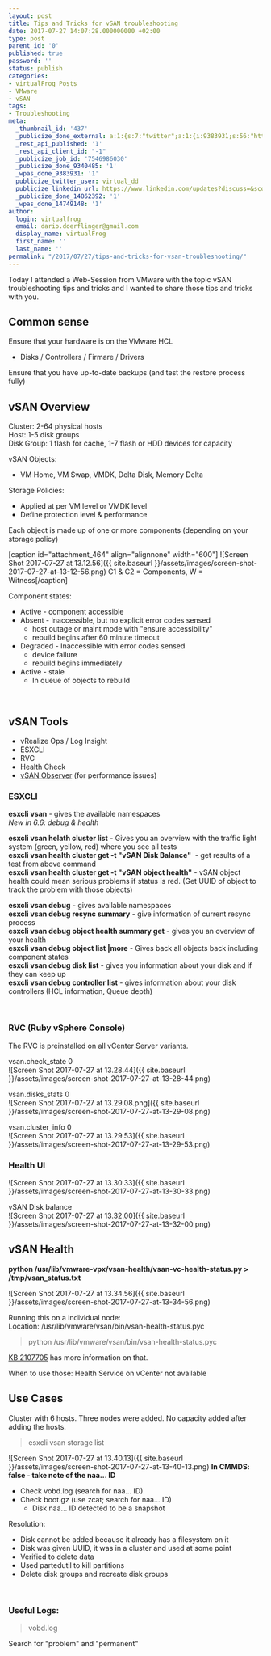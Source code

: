 ```yaml
---
layout: post
title: Tips and Tricks for vSAN troubleshooting
date: 2017-07-27 14:07:28.000000000 +02:00
type: post
parent_id: '0'
published: true
password: ''
status: publish
categories:
- virtualFrog Posts
- VMware
- vSAN
tags:
- Troubleshooting
meta:
  _thumbnail_id: '437'
  _publicize_done_external: a:1:{s:7:"twitter";a:1:{i:9383931;s:56:"https://twitter.com/virtual_dd/status/890544167646056452";}}
  _rest_api_published: '1'
  _rest_api_client_id: "-1"
  _publicize_job_id: '7546986030'
  _publicize_done_9340485: '1'
  _wpas_done_9383931: '1'
  publicize_twitter_user: virtual_dd
  publicize_linkedin_url: https://www.linkedin.com/updates?discuss=&scope=391645417&stype=M&topic=6296309860690599936&type=U&a=aU02
  _publicize_done_14862392: '1'
  _wpas_done_14749148: '1'
author:
  login: virtualfrog
  email: dario.doerflinger@gmail.com
  display_name: virtualFrog
  first_name: ''
  last_name: ''
permalink: "/2017/07/27/tips-and-tricks-for-vsan-troubleshooting/"
---
```

Today I attended a Web-Session from VMware with the topic vSAN troubleshooting tips and tricks and I wanted to share those tips and tricks with you.

## Common sense

Ensure that your hardware is on the VMware HCL  
- Disks / Controllers / Firmare / Drivers

Ensure that you have up-to-date backups (and test the restore process fully)

<!--more-->

## vSAN Overview

Cluster: 2-64 physical hosts  
Host: 1-5 disk groups  
Disk Group: 1 flash for cache, 1-7 flash or HDD devices for capacity

vSAN Objects:  
- VM Home, VM Swap, VMDK, Delta Disk, Memory Delta

Storage Policies:  
- Applied at per VM level or VMDK level  
- Define protection level & performance

Each object is made up of one or more components (depending on your storage policy)

[caption id="attachment\_464" align="alignnone" width="600"] ![Screen Shot 2017-07-27 at 13.12.56]({{ site.baseurl }}/assets/images/screen-shot-2017-07-27-at-13-12-56.png) C1 & C2 = Components, W = Witness[/caption]

Component states:

- Active - component accessible
- Absent - Inaccessible, but no explicit error codes sensed
  - host outage or maint mode with "ensure accessibility"
  - rebuild begins after 60 minute timeout
- Degraded - Inaccessible with error codes sensed
  - device failure
  - rebuild begins immediately
- Active - stale
  - In queue of objects to rebuild

&nbsp;

## vSAN Tools

- vRealize Ops / Log Insight
- ESXCLI
- RVC
- Health Check
- [vSAN Observer](https://kb.vmware.com/kb/2064240) (for performance issues)

### ESXCLI

**esxcli vsan** - gives the available namespaces  
_New in 6.6: debug & health_

**esxcli vsan helath cluster list** - Gives you an overview with the traffic light system (green, yellow, red) where you see all tests  
**esxcli vsan health cluster get -t "vSAN Disk Balance"** &nbsp;- get results of a test from above command  
**esxcli vsan health cluster get -t "vSAN object health"** - vSAN object health could mean serious problems if status is red. (Get UUID of object to track the problem with those objects)

**esxcli vsan debug** - gives available namespaces  
**esxcli vsan debug resync summary** - give information of current resync process  
**esxcli vsan debug object health summary get** - gives you an overview of your health  
**esxcli vsan debug object list |more** - Gives back all objects back including component states  
**esxcli vsan debug disk list** - gives you information about your disk and if they can keep up  
**esxcli vsan debug controller list** - gives information about your disk controllers (HCL information, Queue depth)

&nbsp;

### RVC (Ruby vSphere Console)

The RVC is preinstalled on all vCenter Server variants.

vsan.check\_state 0  
 ![Screen Shot 2017-07-27 at 13.28.44]({{ site.baseurl }}/assets/images/screen-shot-2017-07-27-at-13-28-44.png)

vsan.disks\_stats 0  
 ![Screen Shot 2017-07-27 at 13.29.08.png]({{ site.baseurl }}/assets/images/screen-shot-2017-07-27-at-13-29-08.png)

vsan.cluster\_info 0  
 ![Screen Shot 2017-07-27 at 13.29.53]({{ site.baseurl }}/assets/images/screen-shot-2017-07-27-at-13-29-53.png)

### Health UI

![Screen Shot 2017-07-27 at 13.30.33]({{ site.baseurl }}/assets/images/screen-shot-2017-07-27-at-13-30-33.png)

vSAN Disk balance  
 ![Screen Shot 2017-07-27 at 13.32.00]({{ site.baseurl }}/assets/images/screen-shot-2017-07-27-at-13-32-00.png)

## vSAN Health

**python /usr/lib/vmware-vpx/vsan-health/vsan-vc-health-status.py \> /tmp/vsan\_status.txt**

![Screen Shot 2017-07-27 at 13.34.56]({{ site.baseurl }}/assets/images/screen-shot-2017-07-27-at-13-34-56.png)

Running this on a individual node:  
Location: /usr/lib/vmware/vsan/bin/vsan-health-status.pyc

> python&nbsp;/usr/lib/vmware/vsan/bin/vsan-health-status.pyc

[KB 2107705](http://kb.vmware.com/kb/2107705) has more information on that.

When to use those: Health Service on vCenter not available

## Use Cases

Cluster with 6 hosts. Three nodes were added. No capacity added after adding the hosts.

> esxcli vsan storage list

![Screen Shot 2017-07-27 at 13.40.13]({{ site.baseurl }}/assets/images/screen-shot-2017-07-27-at-13-40-13.png) **In CMMDS: false - take note of the naa... ID**

- Check vobd.log (search for naa... ID)
- Check boot.gz (use zcat; search for naa... ID)
  - Disk naa... ID detected to be a snapshot

Resolution:  
- Disk cannot be added because it already has a filesystem on it  
- Disk was given UUID, it was in a cluster and used at some point  
- Verified to delete data  
- Used partedutil to kill partitions  
- Delete disk groups and recreate disk groups

&nbsp;

### Useful Logs:

> vobd.log

Search for "problem" and "permanent"

&nbsp;

